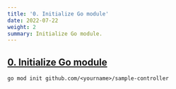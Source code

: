 ```yaml
---
title: '0. Initialize Go module'
date: 2022-07-22
weight: 2
summary: Initialize Go module.
---
```


## [0. Initialize Go module](https://github.com/nakamasato/sample-controller/commit/bc784bc88ce513a62e3307c91c472a85f3408c9f)

```
go mod init github.com/<yourname>/sample-controller
```
